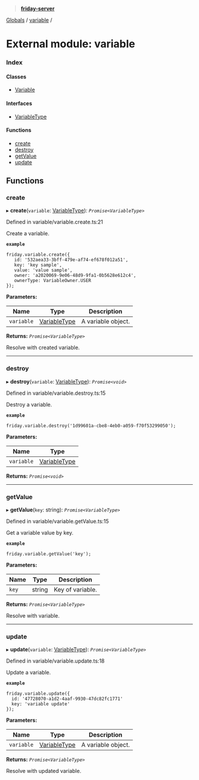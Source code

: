 > **[friday-server](../README.md)**

[Globals](../globals.md) / [variable](variable.md) /

# External module: variable

### Index

#### Classes

* [Variable](../classes/variable.variable-1.md)

#### Interfaces

* [VariableType](../interfaces/variable.variabletype.md)

#### Functions

* [create](variable.md#create)
* [destroy](variable.md#destroy)
* [getValue](variable.md#getvalue)
* [update](variable.md#update)

## Functions

###  create

▸ **create**(`variable`: [VariableType](../interfaces/variable.variabletype.md)): *`Promise<VariableType>`*

Defined in variable/variable.create.ts:21

Create a variable.

**`example`** 
````
friday.variable.create({
   id: '532aea33-3bff-479e-af74-ef678f012a51',
   key: 'key sample',
   value: 'value sample',
   owner: 'a2020069-9e06-48d9-9fa1-0b5628e612c4',
   ownerType: VariableOwner.USER
});
````

**Parameters:**

Name | Type | Description |
------ | ------ | ------ |
`variable` | [VariableType](../interfaces/variable.variabletype.md) | A variable object. |

**Returns:** *`Promise<VariableType>`*

Resolve with created variable.

___

###  destroy

▸ **destroy**(`variable`: [VariableType](../interfaces/variable.variabletype.md)): *`Promise<void>`*

Defined in variable/variable.destroy.ts:15

Destroy a variable.

**`example`** 
````
friday.variable.destroy('1d99601a-cbe8-4eb0-a059-f70f53299050');
````

**Parameters:**

Name | Type |
------ | ------ |
`variable` | [VariableType](../interfaces/variable.variabletype.md) |

**Returns:** *`Promise<void>`*

___

###  getValue

▸ **getValue**(`key`: string): *`Promise<VariableType>`*

Defined in variable/variable.getValue.ts:15

Get a variable value by key.

**`example`** 
````
friday.variable.getValue('key');
````

**Parameters:**

Name | Type | Description |
------ | ------ | ------ |
`key` | string | Key of variable. |

**Returns:** *`Promise<VariableType>`*

Resolve with variable.

___

###  update

▸ **update**(`variable`: [VariableType](../interfaces/variable.variabletype.md)): *`Promise<VariableType>`*

Defined in variable/variable.update.ts:18

Update a variable.

**`example`** 
````
friday.variable.update({
  id: '47728070-a1d2-4aaf-9930-47dc82fc1771'
  key: 'variable update'
});
````

**Parameters:**

Name | Type | Description |
------ | ------ | ------ |
`variable` | [VariableType](../interfaces/variable.variabletype.md) | A variable object. |

**Returns:** *`Promise<VariableType>`*

Resolve with updated variable.